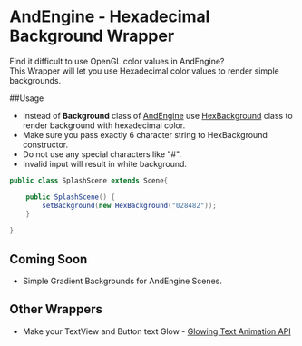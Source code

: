 AndEngine - Hexadecimal Background Wrapper
========================================

Find it difficult  to use OpenGL color values in AndEngine?<br />
This Wrapper will let you use Hexadecimal color values to render simple backgrounds.

##Usage

* Instead of **Background** class of [AndEngine](https://github.com/nicolasgramlich/AndEngine) use [HexBackground](https://github.com/cchandurkar/AndEngine-Hexadecimal-Background-Wrapper/blob/master/HexBackground.java) class to render background with hexadecimal color.
* Make sure you pass exactly 6 character string to HexBackground constructor.
* Do not use any special characters like "#".
* Invalid input will result in white background.

````java
public class SplashScene extends Scene{

	public SplashScene() {
		setBackground(new HexBackground("028482"));
	}
  
}
````

## Coming Soon
* Simple Gradient Backgrounds for AndEngine Scenes.


## Other Wrappers
* Make your TextView and Button text Glow - [Glowing Text Animation API](https://github.com/cchandurkar/Glowing-Text-Animation)
